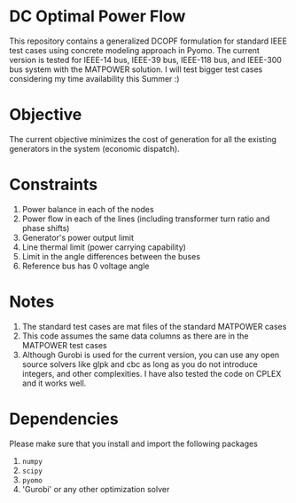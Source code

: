 # DC Optimal Power Flow
This repository contains a generalized DCOPF formulation for standard IEEE test cases using concrete modeling approach in Pyomo. The current version is tested for IEEE-14 bus, IEEE-39 bus, IEEE-118 bus, and IEEE-300 bus system with the MATPOWER solution. I will test bigger test cases considering my time availability this Summer :) 

# Objective
The current objective minimizes the cost of generation for all the existing generators in the system (economic dispatch). 

# Constraints
1. Power balance in each of the nodes
2. Power flow in each of the lines (including transformer turn ratio and phase shifts)
3. Generator's power output limit
4. Line thermal limit (power carrying capability)
5. Limit in the angle differences between the buses
6. Reference bus has 0 voltage angle

# Notes
1. The standard test cases are mat files of the standard MATPOWER cases
2. This code assumes the same data columns as there are in the MATPOWER test cases
3. Although Gurobi is used for the current version, you can use any open source solvers like glpk and cbc as long as you do not introduce integers, and other complexities. I have also tested the code on CPLEX and it works well.    

# Dependencies
Please make sure that you install and import the following packages
1. `numpy`
2. `scipy`
3. `pyomo`
4. 'Gurobi' or any other optimization solver
